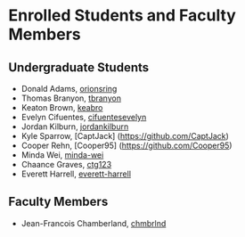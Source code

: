 Enrolled Students and Faculty Members
=====================================


Undergraduate Students
----------------------
* Donald Adams, [orionsring](https://github.com/orionsring)
* Thomas Branyon, [tbranyon](https://github.com/tbranyon)
* Keaton Brown, [keabro](https://github.com/keabro)
* Evelyn Cifuentes, [cifuentesevelyn](https://github.com/cifuentesevelyn)
* Jordan Kilburn, [jordankilburn](https://github.com/jordankilburn)
* Kyle Sparrow, [CaptJack] (https://github.com/CaptJack)
* Cooper Rehn, [Cooper95] (https://github.com/Cooper95)
* Minda Wei, [minda-wei](https://github.com/minda-wei)
* Chaance Graves, [ctg123](https://github.com/ctg123)
* Everett Harrell, [everett-harrell](https://github.com/everett-harrell)


Faculty Members
---------------

* Jean-Francois Chamberland, [chmbrlnd](https://github.com/chmbrlnd)


